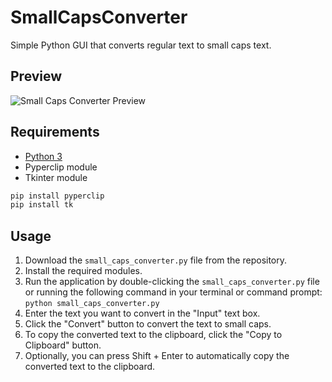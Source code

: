 # SmallCapsConverter
Simple Python GUI that converts regular text to small caps text.

## Preview
![Small Caps Converter Preview](https://i.imgur.com/7aQiLUM.png)

## Requirements
- [Python 3](https://www.python.org/downloads/)  
- Pyperclip module 
- Tkinter module
```bash
pip install pyperclip
pip install tk
```

## Usage
1. Download the `small_caps_converter.py` file from the repository.
2. Install the required modules.
3. Run the application by double-clicking the `small_caps_converter.py` file or running the following command in your terminal or command prompt: `python small_caps_converter.py` 
4. Enter the text you want to convert in the "Input" text box.
5. Click the "Convert" button to convert the text to small caps.
6. To copy the converted text to the clipboard, click the "Copy to Clipboard" button.
7. Optionally, you can press Shift + Enter to automatically copy the converted text to the clipboard.
